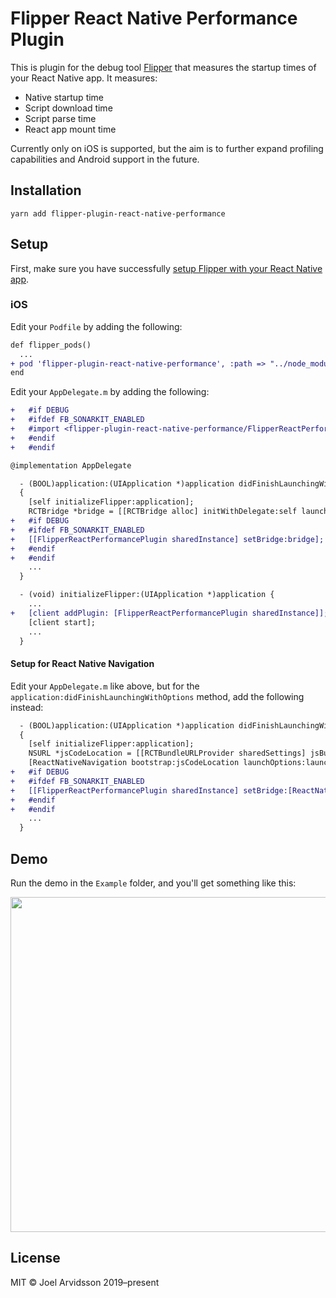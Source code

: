 # Flipper React Native Performance Plugin

This is plugin for the debug tool [Flipper](https://fbflipper.com) that measures the startup times of your React Native app. It measures:

- Native startup time
- Script download time
- Script parse time
- React app mount time

Currently only on iOS is supported, but the aim is to further expand profiling capabilities and Android support in the future.

## Installation

```
yarn add flipper-plugin-react-native-performance
```

## Setup

First, make sure you have successfully [setup Flipper with your React Native app](https://fbflipper.com/docs/getting-started.html#setup-your-react-native-app).

### iOS

Edit your `Podfile` by adding the following:

```diff
def flipper_pods()
  ...
+ pod 'flipper-plugin-react-native-performance', :path => "../node_modules/flipper-plugin-react-native-performance/ios", :configuration => 'Debug'
end
```

Edit your `AppDelegate.m` by adding the following:

```diff
+   #if DEBUG
+   #ifdef FB_SONARKIT_ENABLED
+   #import <flipper-plugin-react-native-performance/FlipperReactPerformancePlugin.h>
+   #endif
+   #endif

@implementation AppDelegate

  - (BOOL)application:(UIApplication *)application didFinishLaunchingWithOptions:(NSDictionary *)launchOptions
  {
    [self initializeFlipper:application];
    RCTBridge *bridge = [[RCTBridge alloc] initWithDelegate:self launchOptions:launchOptions];
+   #if DEBUG
+   #ifdef FB_SONARKIT_ENABLED
+   [[FlipperReactPerformancePlugin sharedInstance] setBridge:bridge];
+   #endif
+   #endif
    ...
  }

  - (void) initializeFlipper:(UIApplication *)application {
    ...
+   [client addPlugin: [FlipperReactPerformancePlugin sharedInstance]];
    [client start];
    ...
  }
```

#### Setup for React Native Navigation

Edit your `AppDelegate.m` like above, but for the `application:didFinishLaunchingWithOptions` method, add the following instead:

```diff
  - (BOOL)application:(UIApplication *)application didFinishLaunchingWithOptions:(NSDictionary *)launchOptions
  {
    [self initializeFlipper:application];
    NSURL *jsCodeLocation = [[RCTBundleURLProvider sharedSettings] jsBundleURLForBundleRoot:@"index" fallbackResource:nil];
    [ReactNativeNavigation bootstrap:jsCodeLocation launchOptions:launchOptions];
+   #if DEBUG
+   #ifdef FB_SONARKIT_ENABLED
+   [[FlipperReactPerformancePlugin sharedInstance] setBridge:[ReactNativeNavigation getBridge]];
+   #endif
+   #endif
    ...
  }
```

## Demo

Run the demo in the `Example` folder, and you'll get something like this:

<img width="536" alt="" src="https://user-images.githubusercontent.com/378279/69907313-539c4980-13d3-11ea-8cb5-cefa1153c0ff.png">

## License

MIT © Joel Arvidsson 2019–present
